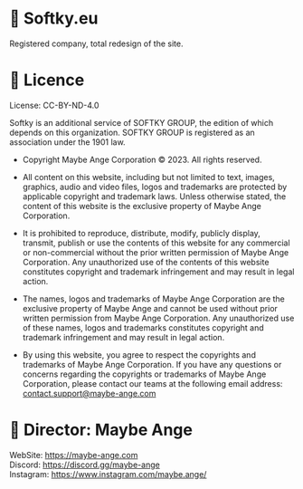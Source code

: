 # 🥇 Softky.eu
Registered company, total redesign of the site.

# 🧵 Licence

License: CC-BY-ND-4.0

Softky is an additional service of SOFTKY GROUP, the edition of which depends on this organization. SOFTKY GROUP is registered as an association under the 1901 law.

*   Copyright Maybe Ange Corporation © 2023. All rights reserved.

*   All content on this website, including but not limited to text, images, graphics, audio and video files,
    logos and trademarks are protected by applicable copyright and trademark laws.
    Unless otherwise stated, the content of this website is the exclusive property of Maybe Ange Corporation.

*   It is prohibited to reproduce, distribute, modify, publicly display, transmit, publish or use the contents of this website for any
    commercial or non-commercial without the prior written permission of Maybe Ange Corporation. Any unauthorized use of the contents of this
    website constitutes copyright and trademark infringement and may result in legal action.

*   The names, logos and trademarks of Maybe Ange Corporation are the exclusive property of Maybe Ange and cannot be
    used without prior written permission from Maybe Ange Corporation. Any unauthorized use of these names, logos and trademarks
    constitutes copyright and trademark infringement and may result in legal action.

*   By using this website, you agree to respect the copyrights and trademarks of Maybe Ange Corporation.
    If you have any questions or concerns regarding the copyrights or trademarks of Maybe Ange Corporation,
    please contact our teams at the following email address: contact.support@maybe-ange.com
     
# 👑 Director: Maybe Ange

WebSite: https://maybe-ange.com <br>
Discord: https://discord.gg/maybe-ange <br>
Instagram: https://www.instagram.com/maybe.ange/
